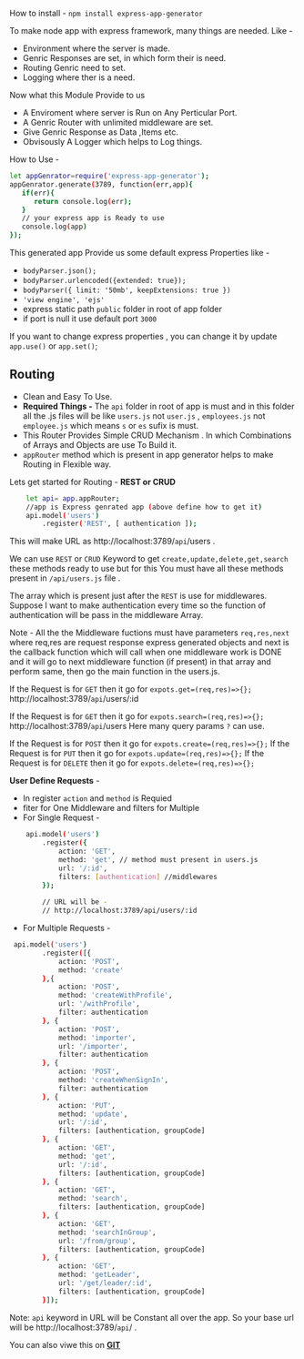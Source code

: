 How to install -
``
    npm install express-app-generator
``

To make node app with express framework, many things are needed.
Like -
- Environment where the server is made.
- Genric Responses are set, in which form their is need.
- Routing Genric need to set.
- Logging where ther is a need.

Now what this Module Provide to us 
- A Enviroment where server is Run on Any Perticular Port.
- A Genric Router with unlimited middleware are set.
- Give Genric Response as Data ,Items etc.
- Obvisously A Logger which helps to Log things.

How to Use -
 ```sh
let appGenrator=require('express-app-generator');
appGenrator.generate(3789, function(err,app){
    if(err){
       return console.log(err);
    }
    // your express app is Ready to use
    console.log(app)
});
```

This generated app Provide us some default express Properties like -
- `bodyParser.json();`
- `bodyParser.urlencoded({extended: true});`
- `bodyParser({ limit: '50mb', keepExtensions: true })`
- `'view engine', 'ejs'`
- express static path `public` folder in root of app folder
- if port is null it use default port `3000`

If you want to change express properties , you can change it by update `app.use()` or `app.set()`;

## Routing
- Clean and Easy To Use.
- **Required Things -** The `api` folder in root of app is must and 
in this folder all the .js files will be like 
`users.js` not `user.js` , `employees.js` not `employee.js` which means `s` or `es` sufix is must.
- This Router Provides Simple CRUD Mechanism . In which Combinations of Arrays and Objects are use To Build it.
- `appRouter` method  which is present in app generator helps to make Routing in Flexible way.

Lets get started for Routing -
**REST or CRUD**
```sh
    let api= app.appRouter; 
    //app is Express genrated app (above define how to get it)
    api.model('users')
        .register('REST', [ authentication ]);
```
This will make URL as http://localhost:3789/`api`/users .

We can use `REST` or `CRUD` Keyword to get `create,update,delete,get,search` these methods ready to use but for this You must have all these methods present in `/api/users.js` file .

The array which is present just after the `REST` is use for middlewares. Suppose I want to make authentication every time so the function of authentication will be pass in the middleware Array.

Note - All the the Middleware fuctions must have parameters `req,res,next` where 
req,res are request response express generated objects and next is the callback function which will call when one middleware work is DONE and it will go to next middleware function (if present) in that array and perform same, then go the main function in the users.js. 

If the Request is for `GET` then it go for `expots.get=(req,res)=>{};`
http://localhost:3789/`api`/users/:id

If the Request is for `GET` then it go for `expots.search=(req,res)=>{};`
http://localhost:3789/`api`/users
Here many query params `?` can use.

If the Request is for `POST` then it go for `expots.create=(req,res)=>{};`
If the Request is for `PUT` then it go for `expots.update=(req,res)=>{};`
If the Request is for `DELETE` then it go for `expots.delete=(req,res)=>{};`

**User Define Requests** -

- In register `action` and `method` is Requied
- fiter for One Middleware and filters for Multiple 
- For Single Request -
```sh
    api.model('users')
        .register({
            action: 'GET',
            method: 'get', // method must present in users.js
            url: '/:id',
            filters: [authentication] //middlewares 
        });
        
        // URL will be -
        // http://localhost:3789/api/users/:id
```


- For Multiple Requests -

```sh 
 api.model('users')
        .register([{
            action: 'POST',
            method: 'create'
        },{
            action: 'POST',
            method: 'createWithProfile',
            url: '/withProfile',
            filter: authentication
        }, {
            action: 'POST',
            method: 'importer',
            url: '/importer',
            filter: authentication
        }, {
            action: 'POST',
            method: 'createWhenSignIn',
            filter: authentication
        }, {
            action: 'PUT',
            method: 'update',
            url: '/:id',
            filters: [authentication, groupCode]
        }, {
            action: 'GET',
            method: 'get',
            url: '/:id',
            filters: [authentication, groupCode]
        }, {
            action: 'GET',
            method: 'search',
            filters: [authentication, groupCode]
        }, {
            action: 'GET',
            method: 'searchInGroup',
            url: '/from/group',
            filters: [authentication, groupCode]
        }, {
            action: 'GET',
            method: 'getLeader',
            url: '/get/leader/:id',
            filters: [authentication, groupCode]
        }]);
```

Note: `api` keyword in URL will be Constant all over the app.
 So your base url will be http://localhost:3789/`api`/ .


You can also viwe this on [**GIT**](https://github.com/hardy12994/express-app-generator)
